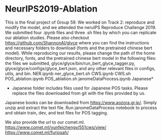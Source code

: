 # NeurIPS2019-Ablation

This is the final project of Group 59. We worked on Track 2: reproduce and modify the model, and we attended the neruIPS Reproduce Challenge 2019.
We submitted four .ipynb files and three .sh files by which you can replicate our ablation studies. Please also checkout https://github.com/ShannonAI/glyce where you can find the instructions and necessary folders to download (fonts and the pretrained chinese bert model). While reproducing our results, please change the path of the home directory, fonts, and the pretrained chinese bert model in the following files: the files we submitted, glyce/glyce/bin/run_bert_glyce_tagger.py, glyce/glyce/configs/glyce_bert.json, and any other relevant files in configs, utils, and bin. 
NER.ipynb
ner_glyce_bert.sh
CWS.ipynb
CWS.sh
POS_ablation.ipynb
POS_ablation.sh
janomeDataProcess.ipynb
Japanese*

* Japanese folder includes files used for Japanese POS tasks. Please replace the files downloaded from git with the files provided by us. 

Japanese books can be downloaded from https://www.aozora.gr.jp/. Simply unzip and extract the text file. Run janomeDataProcess notebook to process and obtain train, dev, and test files for POS tagging.

We also provide the url to our comet.ml.
https://www.comet.ml/yunfeichengy/551cws/view/
https://www.comet.ml/furiosah/ 


